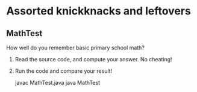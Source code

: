 # Assorted knickknacks and leftovers #

## MathTest ##

How well do you remember basic primary school math?
1. Read the source code, and compute your answer. No cheating!
2. Run the code and compare your result!

	javac MathTest.java
	java MathTest